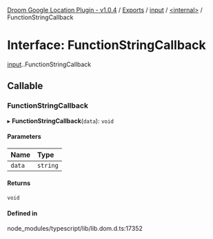 [Droom Google Location Plugin - v1.0.4](../README.md) / [Exports](../modules.md) / [input](../modules/input.md) / [<internal\>](../modules/input._internal_.md) / FunctionStringCallback

# Interface: FunctionStringCallback

[input](../modules/input.md).[<internal>](../modules/input._internal_.md).FunctionStringCallback

## Callable

### FunctionStringCallback

▸ **FunctionStringCallback**(`data`): `void`

#### Parameters

| Name | Type |
| :------ | :------ |
| `data` | `string` |

#### Returns

`void`

#### Defined in

node_modules/typescript/lib/lib.dom.d.ts:17352
